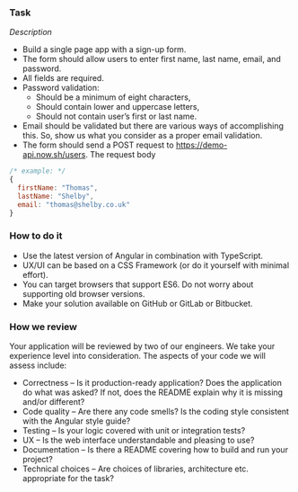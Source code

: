 ### Task
*Description*
- Build a single page app with a sign-up form.
- The form should allow users to enter first name, last name, email, and password.
- All fields are required.
- Password validation:
  - Should be a minimum of eight characters,
  - Should contain lower and uppercase letters,
  - Should not contain user’s first or last name.
- Email should be validated but there are various ways of accomplishing this. So, show us what you consider as a proper email validation.
- The form should send a POST request to https://demo-api.now.sh/users. The request body
```js
/* example: */
{
  firstName: "Thomas",
  lastName: "Shelby",
  email: "thomas@shelby.co.uk"
}
```

### How to do it
- Use the latest version of Angular in combination with TypeScript.
- UX/UI can be based on a CSS Framework (or do it yourself with minimal effort).
- You can target browsers that support ES6. Do not worry about supporting old browser versions.
- Make your solution available on GitHub or GitLab or Bitbucket.

### How we review
Your application will be reviewed by two of our engineers. We take your experience level into consideration. The aspects of your code we will assess include:
- Correctness – Is it production-ready application? Does the application do what was asked? If
  not, does the README explain why it is missing and/or different?
- Code quality – Are there any code smells? Is the coding style consistent with the Angular style
  guide?
- Testing – Is your logic covered with unit or integration tests?
- UX – Is the web interface understandable and pleasing to use?
- Documentation – Is there a README covering how to build and run your project?
- Technical choices – Are choices of libraries, architecture etc. appropriate for the task?
